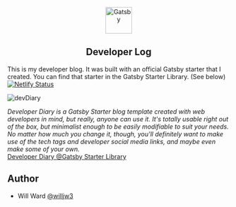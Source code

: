 <p align="center">
  <a href="https://www.gatsbyjs.org">
    <img alt="Gatsby" src="https://www.gatsbyjs.org/monogram.svg" width="60" />
  </a>
</p>
<h2 align="center">
  Developer Log
</h2>

This is my developer blog. It was built with an official Gatsby starter that I created. You can find that starter in the Gatsby Starter Library. (See below)<br>
[![Netlify Status](https://api.netlify.com/api/v1/badges/a1303249-438b-40a2-a543-999f60571d22/deploy-status)](https://app.netlify.com/sites/developer-log/deploys)
<br>

![devDiary](https://dl.dropboxusercontent.com/s/605o40f9b92e9m8/devdiary.jpg?dl=0)

*Developer Diary is a Gatsby Starter blog template created with web developers in mind, but really, anyone can use it. It's totally usable right out of the box, but minimalist enough to be easily modifiable to suit your needs. No matter how much you change it, though, you'll definitely want to make use of the tech tags and developer social media links, and maybe even make some of your own.*<br>
[Developer Diary @Gatsby Starter Library](https://www.gatsbyjs.org/starters/willjw3/gatsby-starter-developer-diary/)

## Author
- Will Ward [@willjw3](https://github.com/willjw3)
